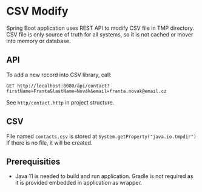 # CSV Modify

Spring Boot application uses REST API to modify CSV file in TMP directory. CSV file is only source of truth for
all systems, so it is not cached or mover into memory or database.

## API
To add a new record into CSV library, call:
```http request
GET http://localhost:8080/api/contact?firstName=Franta&lastName=Novák&email=franta.novak@email.cz
```
See `http/contact.http` in project structure.

## CSV
File named `contacts.csv` is stored at `System.getProperty("java.io.tmpdir")`
If there is no file, it will be created.

## Prerequisities
* Java 11 is needed to build and run application. Gradle is not required as it is provided embedded in application as wrapper.
